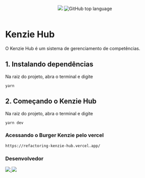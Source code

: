 &#xa0;

<div align="center">
	<img src="https://img.shields.io/badge/react-18.2.0-blue">

 <img alt="GitHub top language" src="https://img.shields.io/github/languages/top/Rodrigodeveloperjr/teste-front-end-jr?color=56BEB8&logo=typescript">
</div>

<br>

# Kenzie Hub

O Kenzie Hub é um sistema de gerenciamento de competências.

## 1. Instalando dependências

Na raiz do projeto, abra o terminal e digite

```
yarn
```

## 2. Começando o Kenzie Hub

Na raiz do projeto, abra o terminal e digite

```
yarn dev
```

### Acessando o Burger Kenzie pelo vercel

```
https://refactoring-kenzie-hub.vercel.app/
```

### Desenvolvedor

<div>
	<a href="https://www.linkedin.com/in/rodrigo-de-jesus-silva">
		<img src="https://img.shields.io/badge/-LinkedIn-%230077B5?style=for-the-badge&logo=linkedin&logoColor=white">
	</a>
	<a href="mailto:rodrigojsdeveloper@gmail.com" rel="noreferrer" target="_blank">
	  <img src="https://img.shields.io/badge/Gmail-D14836?style=for-the-badge&logo=gmail&logoColor=white">
	</a>
</div>
